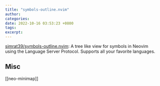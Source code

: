 ```yaml
---
title: "symbols-outline.nvim"
author: 
categories: 
date: 2022-10-16 03:53:23 +0800
tags: 
excerpt: 
---
```






[simrat39/symbols-outline.nvim](https://github.com/simrat39/symbols-outline.nvim): A tree like view for symbols in Neovim using the Language Server Protocol. Supports all your favorite languages.









## Misc

[[neo-minimap]]



